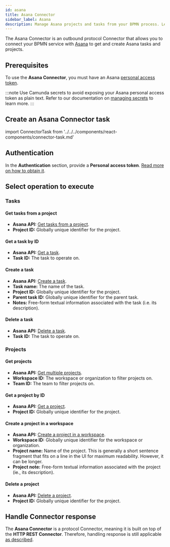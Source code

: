 ```yaml
---
id: asana
title: Asana Connector
sidebar_label: Asana
description: Manage Asana projects and tasks from your BPMN process. Learn how to create an Asana Connector task, and get started.
---
```


The Asana Connector is an outbound protocol Connector that allows you to connect your BPMN service with [Asana](https://asana.com/) to get and create Asana tasks and projects.

## Prerequisites

To use the **Asana Connector**, you must have an Asana [personal access token](https://developers.asana.com/docs/personal-access-token).

:::note
Use Camunda secrets to avoid exposing your Asana personal access token as plain text. Refer to our documentation on [managing secrets](/components/console/manage-clusters/manage-secrets.md) to learn more.
:::

## Create an Asana Connector task

import ConnectorTask from '../../../components/react-components/connector-task.md'

<ConnectorTask/>

## Authentication

In the **Authentication** section, provide a **Personal access token**. [Read more on how to obtain it](https://developers.asana.com/docs/personal-access-token).

## Select operation to execute

### Tasks

#### Get tasks from a project

- **Asana API:** [Get tasks from a project](https://developers.asana.com/reference/gettasksforproject).
- **Project ID:** Globally unique identifier for the project.

#### Get a task by ID

- **Asana API:** [Get a task](https://developers.asana.com/reference/gettask).
- **Task ID:** The task to operate on.

#### Create a task

- **Asana API:** [Create a task](https://developers.asana.com/reference/createtask).
- **Task name:** The name of the task.
- **Project ID:** Globally unique identifier for the project.
- **Parent task ID:** Globally unique identifier for the parent task.
- **Notes:** Free-form textual information associated with the task (i.e. its description).

#### Delete a task

- **Asana API:** [Delete a task](https://developers.asana.com/reference/deletetask).
- **Task ID:** The task to operate on.

### Projects

#### Get projects

- **Asana API:** [Get multiple projects](https://developers.asana.com/reference/getprojects).
- **Workspace ID:** The workspace or organization to filter projects on.
- **Team ID:** The team to filter projects on.

#### Get a project by ID

- **Asana API:** [Get a project](https://developers.asana.com/reference/getproject).
- **Project ID:** Globally unique identifier for the project.

#### Create a project in a workspace

- **Asana API:** [Create a project in a workspace](https://developers.asana.com/reference/createprojectforworkspace).
- **Workspace ID:** Globally unique identifier for the workspace or organization.
- **Project name:** Name of the project. This is generally a short sentence fragment that fits on a line in the UI for maximum readability. However, it can be longer.
- **Project note:** Free-form textual information associated with the project (ie., its description).

#### Delete a project

- **Asana API:** [Delete a project](https://developers.asana.com/reference/deleteproject).
- **Project ID:** Globally unique identifier for the project.

## Handle Connector response

The **Asana Connector** is a protocol Connector, meaning it is built on top of the **HTTP REST Connector**. Therefore,
handling response is still applicable [as described](/components/connectors/protocol/rest.md#response).
